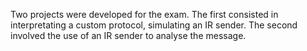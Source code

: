 Two projects were developed for the exam. The first consisted in interpretating a custom protocol, simulating an IR sender. The second involved the use of an IR sender to analyse the message.
